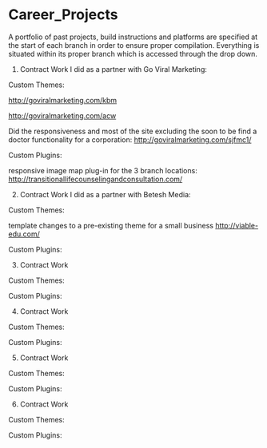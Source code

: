 # Career_Projects
A portfolio of past projects, build instructions and platforms are specified at the start of each branch in order to ensure proper compilation.  Everything is situated within its proper branch which is accessed through the drop down.



1. Contract Work I did as a partner with Go Viral Marketing:


Custom Themes:

http://goviralmarketing.com/kbm

http://goviralmarketing.com/acw


Did the responsiveness and most of the site excluding the soon to be find a doctor functionality for a corporation:
http://goviralmarketing.com/sjfmc1/


Custom Plugins:

responsive image map plug-in for the 3 branch locations:
http://transitionallifecounselingandconsultation.com/



2. Contract Work I did as a partner with Betesh Media:

Custom Themes:

template changes to a pre-existing theme for a small business
http://viable-edu.com/


Custom Plugins:

3. Contract Work

Custom Themes:

Custom Plugins:

4. Contract Work

Custom Themes:

Custom Plugins:

5. Contract Work

Custom Themes:

Custom Plugins:

6. Contract Work

Custom Themes:

Custom Plugins:





